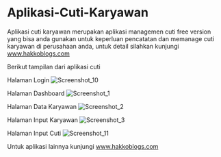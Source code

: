 # Aplikasi-Cuti-Karyawan
Aplikasi cuti karyawan merupakan aplikasi managemen cuti free version yang bisa anda gunakan untuk keperluan pencatatan dan memanage cuti
karyawan di perusahaan anda, untuk detail silahkan kunjungi www.hakkoblogs.com

Berikut tampilan dari aplikasi cuti

Halaman Login
![Screenshot_10](https://user-images.githubusercontent.com/5027795/57510742-bba11a80-7331-11e9-8436-2ad2dd07edd0.png)

Halaman Dashboard
![Screenshot_1](https://user-images.githubusercontent.com/5027795/57510738-bb088400-7331-11e9-8ee4-30698e179470.png)

Halaman Data Karyawan
![Screenshot_2](https://user-images.githubusercontent.com/5027795/57510739-bba11a80-7331-11e9-9108-1d2ae6aac3bd.png)

Halaman Input Karyawan
![Screenshot_3](https://user-images.githubusercontent.com/5027795/57510740-bba11a80-7331-11e9-8d6a-f57dc3c5a1fc.png)

Halaman Input Cuti
![Screenshot_11](https://user-images.githubusercontent.com/5027795/57510743-bc39b100-7331-11e9-868e-f7e151c7571b.png)

Untuk aplikasi lainnya kunjungi www.hakkoblogs.com






